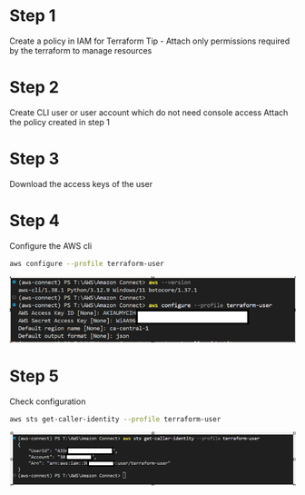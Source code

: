 # Step 1
Create a policy in IAM for Terraform 
Tip - Attach only permissions required by the terraform to manage resources

# Step 2
Create CLI user or user account which do not need console access
Attach the policy created in step 1

# Step 3
Download the access keys of the user

# Step 4
Configure the AWS cli
```sh
aws configure --profile terraform-user
```
![alt text](image.png)

# Step 5
Check configuration
```sh
aws sts get-caller-identity --profile terraform-user
```
![alt text](image-1.png)